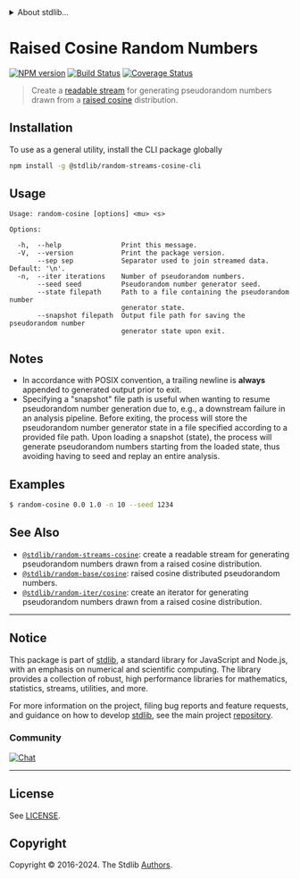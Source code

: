 <!--

@license Apache-2.0

Copyright (c) 2018 The Stdlib Authors.

Licensed under the Apache License, Version 2.0 (the "License");
you may not use this file except in compliance with the License.
You may obtain a copy of the License at

   http://www.apache.org/licenses/LICENSE-2.0

Unless required by applicable law or agreed to in writing, software
distributed under the License is distributed on an "AS IS" BASIS,
WITHOUT WARRANTIES OR CONDITIONS OF ANY KIND, either express or implied.
See the License for the specific language governing permissions and
limitations under the License.

-->


<details>
  <summary>
    About stdlib...
  </summary>
  <p>We believe in a future in which the web is a preferred environment for numerical computation. To help realize this future, we've built stdlib. stdlib is a standard library, with an emphasis on numerical and scientific computation, written in JavaScript (and C) for execution in browsers and in Node.js.</p>
  <p>The library is fully decomposable, being architected in such a way that you can swap out and mix and match APIs and functionality to cater to your exact preferences and use cases.</p>
  <p>When you use stdlib, you can be absolutely certain that you are using the most thorough, rigorous, well-written, studied, documented, tested, measured, and high-quality code out there.</p>
  <p>To join us in bringing numerical computing to the web, get started by checking us out on <a href="https://github.com/stdlib-js/stdlib">GitHub</a>, and please consider <a href="https://opencollective.com/stdlib">financially supporting stdlib</a>. We greatly appreciate your continued support!</p>
</details>

# Raised Cosine Random Numbers

[![NPM version][npm-image]][npm-url] [![Build Status][test-image]][test-url] [![Coverage Status][coverage-image]][coverage-url] <!-- [![dependencies][dependencies-image]][dependencies-url] -->

> Create a [readable stream][readable-stream] for generating pseudorandom numbers drawn from a [raised cosine][cosine] distribution.









<!-- Section for describing a command-line interface. -->



<section class="cli">



<section class="installation">

## Installation

To use as a general utility, install the CLI package globally

```bash
npm install -g @stdlib/random-streams-cosine-cli
```

</section>
<!-- CLI usage documentation. -->


<section class="usage">

## Usage

```text
Usage: random-cosine [options] <mu> <s>

Options:

  -h,  --help               Print this message.
  -V,  --version            Print the package version.
       --sep sep            Separator used to join streamed data. Default: '\n'.
  -n,  --iter iterations    Number of pseudorandom numbers.
       --seed seed          Pseudorandom number generator seed.
       --state filepath     Path to a file containing the pseudorandom number
                            generator state.
       --snapshot filepath  Output file path for saving the pseudorandom number
                            generator state upon exit.
```

</section>

<!-- /.usage -->

<!-- CLI usage notes. Make sure to keep an empty line after the `section` element and another before the `/section` close. -->

<section class="notes">

## Notes

-   In accordance with POSIX convention, a trailing newline is **always** appended to generated output prior to exit.
-   Specifying a "snapshot" file path is useful when wanting to resume pseudorandom number generation due to, e.g., a downstream failure in an analysis pipeline. Before exiting, the process will store the pseudorandom number generator state in a file specified according to a provided file path. Upon loading a snapshot (state), the process will generate pseudorandom numbers starting from the loaded state, thus avoiding having to seed and replay an entire analysis.

</section>

<!-- /.notes -->

<!-- CLI usage examples. -->

<section class="examples">

## Examples

```bash
$ random-cosine 0.0 1.0 -n 10 --seed 1234
```

</section>

<!-- /.examples -->

</section>

<!-- /.cli -->

<!-- Section for related `stdlib` packages. Do not manually edit this section, as it is automatically populated. -->

<section class="related">

## See Also

-   <span class="package-name">[`@stdlib/random-streams-cosine`][@stdlib/random-streams-cosine]</span><span class="delimiter">: </span><span class="description">create a readable stream for generating pseudorandom numbers drawn from a raised cosine distribution.</span>
-   <span class="package-name">[`@stdlib/random-base/cosine`][@stdlib/random/base/cosine]</span><span class="delimiter">: </span><span class="description">raised cosine distributed pseudorandom numbers.</span>
-   <span class="package-name">[`@stdlib/random-iter/cosine`][@stdlib/random/iter/cosine]</span><span class="delimiter">: </span><span class="description">create an iterator for generating pseudorandom numbers drawn from a raised cosine distribution.</span>

</section>

<!-- /.related -->

<!-- Section for all links. Make sure to keep an empty line after the `section` element and another before the `/section` close. -->


<section class="main-repo" >

* * *

## Notice

This package is part of [stdlib][stdlib], a standard library for JavaScript and Node.js, with an emphasis on numerical and scientific computing. The library provides a collection of robust, high performance libraries for mathematics, statistics, streams, utilities, and more.

For more information on the project, filing bug reports and feature requests, and guidance on how to develop [stdlib][stdlib], see the main project [repository][stdlib].

### Community

[![Chat][chat-image]][chat-url]

---

## License

See [LICENSE][stdlib-license].


## Copyright

Copyright &copy; 2016-2024. The Stdlib [Authors][stdlib-authors].

</section>

<!-- /.stdlib -->

<!-- Section for all links. Make sure to keep an empty line after the `section` element and another before the `/section` close. -->

<section class="links">

[npm-image]: http://img.shields.io/npm/v/@stdlib/random-streams-cosine-cli.svg
[npm-url]: https://npmjs.org/package/@stdlib/random-streams-cosine-cli

[test-image]: https://github.com/stdlib-js/random-streams-cosine/actions/workflows/test.yml/badge.svg?branch=v0.2.1
[test-url]: https://github.com/stdlib-js/random-streams-cosine/actions/workflows/test.yml?query=branch:v0.2.1

[coverage-image]: https://img.shields.io/codecov/c/github/stdlib-js/random-streams-cosine/main.svg
[coverage-url]: https://codecov.io/github/stdlib-js/random-streams-cosine?branch=main

<!--

[dependencies-image]: https://img.shields.io/david/stdlib-js/random-streams-cosine.svg
[dependencies-url]: https://david-dm.org/stdlib-js/random-streams-cosine/main

-->

[chat-image]: https://img.shields.io/gitter/room/stdlib-js/stdlib.svg
[chat-url]: https://app.gitter.im/#/room/#stdlib-js_stdlib:gitter.im

[stdlib]: https://github.com/stdlib-js/stdlib

[stdlib-authors]: https://github.com/stdlib-js/stdlib/graphs/contributors

[cli-section]: https://github.com/stdlib-js/random-streams-cosine#cli
[cli-url]: https://github.com/stdlib-js/random-streams-cosine/tree/cli
[@stdlib/random-streams-cosine]: https://github.com/stdlib-js/random-streams-cosine/tree/main

[umd]: https://github.com/umdjs/umd
[es-module]: https://developer.mozilla.org/en-US/docs/Web/JavaScript/Guide/Modules

[deno-url]: https://github.com/stdlib-js/random-streams-cosine/tree/deno
[deno-readme]: https://github.com/stdlib-js/random-streams-cosine/blob/deno/README.md
[umd-url]: https://github.com/stdlib-js/random-streams-cosine/tree/umd
[umd-readme]: https://github.com/stdlib-js/random-streams-cosine/blob/umd/README.md
[esm-url]: https://github.com/stdlib-js/random-streams-cosine/tree/esm
[esm-readme]: https://github.com/stdlib-js/random-streams-cosine/blob/esm/README.md
[branches-url]: https://github.com/stdlib-js/random-streams-cosine/blob/main/branches.md

[stdlib-license]: https://raw.githubusercontent.com/stdlib-js/random-streams-cosine/main/LICENSE

[stream]: https://nodejs.org/api/stream.html

[object-mode]: https://nodejs.org/api/stream.html#stream_object_mode

[readable-stream]: https://nodejs.org/api/stream.html

[cosine]: https://en.wikipedia.org/wiki/Raised_cosine_distribution

[@stdlib/array/uint32]: https://github.com/stdlib-js/array-uint32

<!-- <related-links> -->

[@stdlib/random/base/cosine]: https://github.com/stdlib-js/random-base-cosine

[@stdlib/random/iter/cosine]: https://github.com/stdlib-js/random-iter-cosine

<!-- </related-links> -->

</section>

<!-- /.links -->
